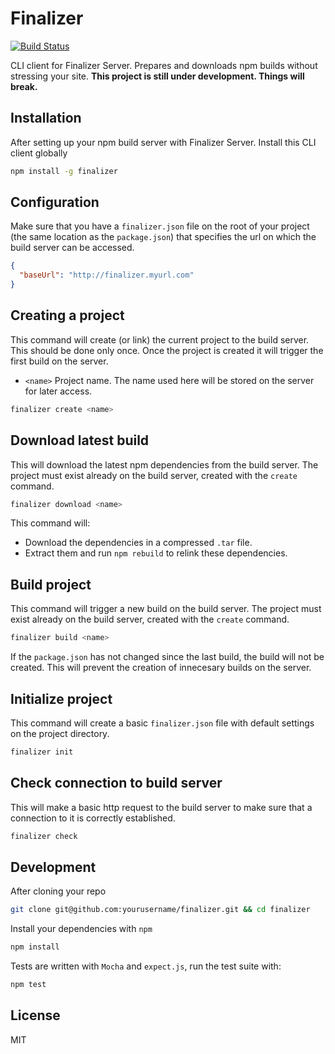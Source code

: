 # Finalizer
[![Build Status](https://travis-ci.org/cyberkiko/finalizer.svg?branch=master)](https://travis-ci.org/cyberkiko/finalizer)

CLI client for Finalizer Server. Prepares and downloads npm builds without stressing your site. **This project is still under development. Things will break.**

## Installation
After setting up your npm build server with Finalizer Server. Install this CLI client globally
```bash
npm install -g finalizer
```

## Configuration
Make sure that you have a `finalizer.json` file on the root of your project (the same location as the `package.json`) that specifies the url on which the build server can be accessed.
```json
{
  "baseUrl": "http://finalizer.myurl.com"
}
```

## Creating a project
This command will create (or link) the current project to the build server. This should be done only once. Once the project is created it will trigger the first build on the server.
- `<name>` Project name. The name used here will be stored on the server for later access.

```bash
finalizer create <name>
```

## Download latest build
This will download the latest npm dependencies from the build server. The project must exist already on the build server, created with the `create` command.
```bash
finalizer download <name>
```

This command will:
- Download the dependencies in a compressed `.tar` file.
- Extract them and run `npm rebuild` to relink these dependencies.

## Build project
This command will trigger a new build on the build server. The project must exist already on the build server, created with the `create` command.
```bash
finalizer build <name>
```
If the `package.json` has not changed since the last build, the build will not be created. This will prevent the creation of innecesary builds on the server.

## Initialize project
This command will create a basic `finalizer.json` file with default settings on the project directory.
```bash
finalizer init
```

## Check connection to build server
This will make a basic http request to the build server to make sure that a connection to it is correctly established.
```bash
finalizer check
```

## Development
After cloning your repo
```bash
git clone git@github.com:yourusername/finalizer.git && cd finalizer
```

Install your dependencies with `npm`
```bash
npm install
```

Tests are written with `Mocha` and `expect.js`, run the test suite with:
```bash
npm test
```

## License
MIT
